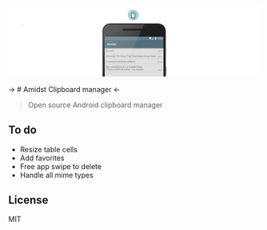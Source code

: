 ![;p](https://github.com/vinceiv/Amidst/blob/master/share/banner.png) 

-> # Amidst Clipboard manager <-
> Open source Android clipboard manager

## To do
- Resize table cells
- Add favorites
- Free app swipe to delete
- Handle all mime types

## License
MIT
